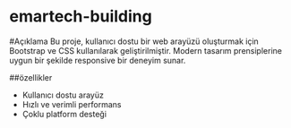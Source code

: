 # emartech-building
#Açıklama
Bu proje, kullanıcı dostu bir web arayüzü oluşturmak için Bootstrap ve CSS kullanılarak geliştirilmiştir. Modern tasarım prensiplerine uygun bir şekilde responsive bir deneyim sunar.

##özellikler
- Kullanıcı dostu arayüz
- Hızlı ve verimli performans
- Çoklu platform desteği
  
